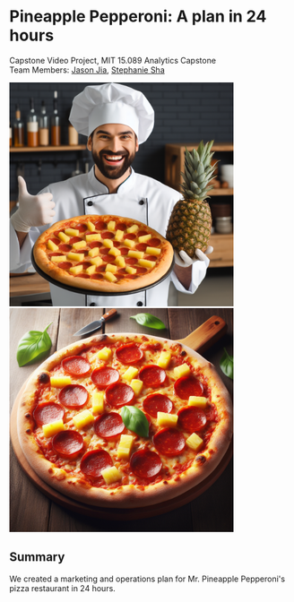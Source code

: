 # Pineapple Pepperoni: A plan in 24 hours
Capstone Video Project, MIT 15.089 Analytics Capstone <br>
Team Members: [Jason Jia](https://www.linkedin.com/in/jasonjiajs/), [Stephanie Sha](www.linkedin.com/in/ousha/)

<p float="left">
  <img src="/mr_pineapple_pepperoni.jpeg" width="400" /> 
  <img src="/Pizza.jpeg" width="400" />
</p>

## Summary

We created a marketing and operations plan for Mr. Pineapple Pepperoni's pizza restaurant in 24 hours.
